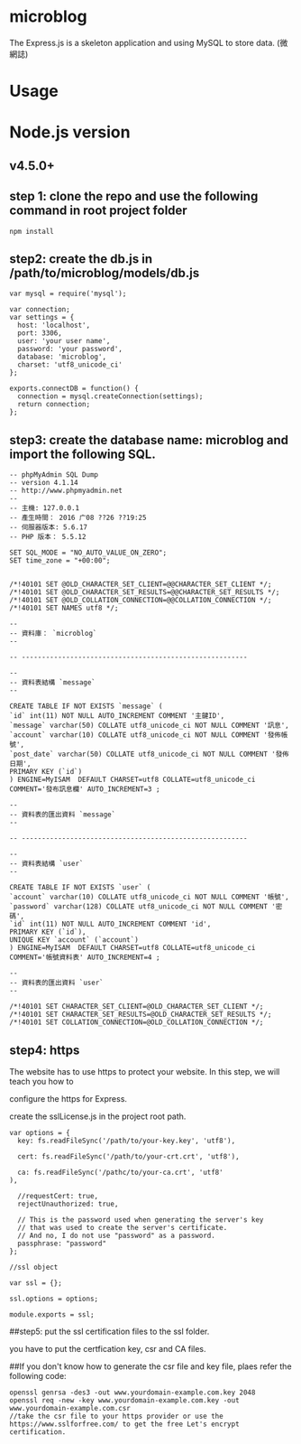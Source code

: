 # microblog
The Express.js is a  skeleton application and using MySQL to store data. (微網誌)
# Usage
# Node.js version
## v4.5.0+
## step 1: clone the repo and use the following command in root project folder
  
  ```
  npm install
  ```
  
## step2: create the db.js in /path/to/microblog/models/db.js
  
  ```
  var mysql = require('mysql');

  var connection;
  var settings = {
  	host: 'localhost',
  	port: 3306,
  	user: 'your user name',
  	password: 'your password',
  	database: 'microblog',
  	charset: 'utf8_unicode_ci'
  };

  exports.connectDB = function() {
  	connection = mysql.createConnection(settings);
  	return connection;
  };
  ```
## step3: create the database name: microblog and import the following SQL.
  ```
-- phpMyAdmin SQL Dump
-- version 4.1.14
-- http://www.phpmyadmin.net
--
-- 主機: 127.0.0.1
-- 產生時間： 2016 广08 ??26 ??19:25
-- 伺服器版本: 5.6.17
-- PHP 版本： 5.5.12

SET SQL_MODE = "NO_AUTO_VALUE_ON_ZERO";
SET time_zone = "+00:00";


/*!40101 SET @OLD_CHARACTER_SET_CLIENT=@@CHARACTER_SET_CLIENT */;
/*!40101 SET @OLD_CHARACTER_SET_RESULTS=@@CHARACTER_SET_RESULTS */;
/*!40101 SET @OLD_COLLATION_CONNECTION=@@COLLATION_CONNECTION */;
/*!40101 SET NAMES utf8 */;

--
-- 資料庫： `microblog`
--

-- --------------------------------------------------------

--
-- 資料表結構 `message`
--

CREATE TABLE IF NOT EXISTS `message` (
  `id` int(11) NOT NULL AUTO_INCREMENT COMMENT '主鍵ID',
  `message` varchar(50) COLLATE utf8_unicode_ci NOT NULL COMMENT '訊息',
  `account` varchar(10) COLLATE utf8_unicode_ci NOT NULL COMMENT '發佈帳號',
  `post_date` varchar(50) COLLATE utf8_unicode_ci NOT NULL COMMENT '發佈日期',
  PRIMARY KEY (`id`)
) ENGINE=MyISAM  DEFAULT CHARSET=utf8 COLLATE=utf8_unicode_ci COMMENT='發布訊息欄' AUTO_INCREMENT=3 ;

--
-- 資料表的匯出資料 `message`
--

-- --------------------------------------------------------

--
-- 資料表結構 `user`
--

CREATE TABLE IF NOT EXISTS `user` (
  `account` varchar(10) COLLATE utf8_unicode_ci NOT NULL COMMENT '帳號',
  `password` varchar(128) COLLATE utf8_unicode_ci NOT NULL COMMENT '密碼',
  `id` int(11) NOT NULL AUTO_INCREMENT COMMENT 'id',
  PRIMARY KEY (`id`),
  UNIQUE KEY `account` (`account`)
) ENGINE=MyISAM  DEFAULT CHARSET=utf8 COLLATE=utf8_unicode_ci COMMENT='帳號資料表' AUTO_INCREMENT=4 ;

--
-- 資料表的匯出資料 `user`
--

/*!40101 SET CHARACTER_SET_CLIENT=@OLD_CHARACTER_SET_CLIENT */;
/*!40101 SET CHARACTER_SET_RESULTS=@OLD_CHARACTER_SET_RESULTS */;
/*!40101 SET COLLATION_CONNECTION=@OLD_COLLATION_CONNECTION */;

  ```
  
## step4: https
  The website has  to use https to protect your website. In this step, we will teach you how to
  
  configure the https for Express.
  
  create the sslLicense.js in the project root path.
  
  ```
  var options = {
    key: fs.readFileSync('/path/to/your-key.key', 'utf8'),
    
    cert: fs.readFileSync('/path/to/your-crt.crt', 'utf8'),
    
    ca: fs.readFileSync('/pathc/to/your-ca.crt', 'utf8'
  ),
  
    //requestCert: true,
    rejectUnauthorized: true,

    // This is the password used when generating the server's key
    // that was used to create the server's certificate.
    // And no, I do not use "password" as a password.
    passphrase: "password"
  };

  //ssl object

  var ssl = {};

  ssl.options = options;

  module.exports = ssl;
  ```
##step5: put the ssl certification files to the ssl folder.

  you have to put the certfication key, csr and CA files.
  
##If you don't know how to generate the csr file and key file, plaes refer the following code:
  
  ```
  openssl genrsa -des3 -out www.yourdomain-example.com.key 2048
  openssl req -new -key www.yourdomain-example.com.key -out www.yourdomain-example.com.csr
  //take the csr file to your https provider or use the https://www.sslforfree.com/ to get the free Let's encrypt certification.
  ```
  
  
